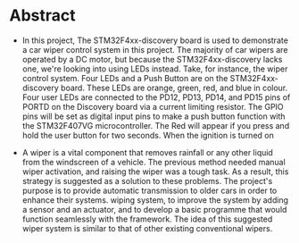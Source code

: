 # Abstract
* In this project, The STM32F4xx-discovery board is used to demonstrate a car wiper control system in this project. The majority of car wipers are operated by a DC motor, but because the STM32F4xx-discovery lacks one, we're looking into using LEDs instead. Take, for instance, the wiper control system. Four LEDs and a Push Button are on the STM32F4xx-discovery board. These LEDs are orange, green, red, and blue in colour. Four user LEDs are connected to the PD12, PD13, PD14, and PD15 pins of PORTD on the Discovery board via a current limiting resistor. The GPIO pins will be set as digital input pins to make a push button function with the STM32F407VG microcontroller. The Red will appear if you press and hold the user button for two seconds. When the ignition is turned on

* A wiper is a vital component that removes rainfall or any other liquid from the windscreen of a vehicle. The previous method needed manual wiper activation, and raising the wiper was a tough task. As a result, this strategy is suggested as a solution to these problems. The project's purpose is to provide automatic transmission to older cars in order to enhance their systems. wiping system, to improve the system by adding a sensor and an actuator, and to develop a basic programme that would function seamlessly with the framework. The idea of this suggested wiper system is similar to that of other existing conventional wipers.
